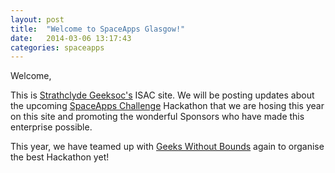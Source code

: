 ```yaml
---
layout: post
title:  "Welcome to SpaceApps Glasgow!"
date:   2014-03-06 13:17:43
categories: spaceapps
---
```


Welcome,

This is [Strathclyde Geeksoc's][geeksoc] ISAC site. 
We will be posting updates about the upcoming [SpaceApps Challenge][spaceapp] Hackathon that we are hosing this year on this site and promoting the wonderful Sponsors who have made this enterprise possible.

This year, we have teamed up with [Geeks Without Bounds][gwob] again to organise the best Hackathon yet! 

[geeksoc]: http://geeksoc.org/
[spaceapp]: https://2014.spaceappschallenge.org/
[gwob]: http://gwob.org/
